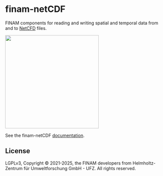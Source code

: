 # finam-netCDF

FINAM components for reading and writing spatial and temporal data from and to [NetCFD](https://www.unidata.ucar.edu/software/netcdf/) files.

<a href="https://finam.pages.ufz.de" title="FINAM homepage" target="_blank">
  <img width="300" src="https://git.ufz.de/FINAM/finam-netcdf/-/raw/main/docs/source/_static/logo_large.svg" />
</a>

See the finam-netCDF [documentation](https://finam.pages.ufz.de/finam-netcdf).

## License

LGPLv3, Copyright © 2021-2025, the FINAM developers from Helmholtz-Zentrum für Umweltforschung GmbH - UFZ. All rights reserved.
